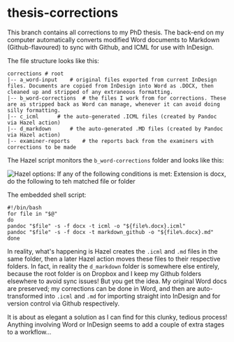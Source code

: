 # thesis-corrections

This branch contains all corrections to my PhD thesis. The back-end on my computer automatically converts modified Word documents to Markdown (Github-flavoured) to sync with Github, and ICML for use with InDesign. 

The file structure looks like this:

```shell
corrections # root
|-- a_word-input	# original files exported from current InDesign files. Documents are copied from InDesign into Word as .DOCX, then cleaned up and stripped of any extraneous formatting.
|-- b_word-corrections	# the files I work from for corrections. These are as stripped back as Word can manage, whenever it can avoid doing silly formatting.
|-- c_icml		# the auto-generated .ICML files (created by Pandoc via Hazel action)
|-- d_markdown		# the auto-generated .MD files (created by Pandoc via Hazel action)
|-- examiner-reports	# the reports back from the examiners with corrections to be made
```


The Hazel script monitors the ```b_word-corrections``` folder and looks like this:

![Hazel options: If any of the following conditions is met: Extension is docx, do the following to teh matched file or folder](https://www.dropbox.com/s/so3joo9i1q5fjiu/Screenshot%202017-09-25%2014.07.23.png?raw=1)

The embedded shell script:
```shell
#!/bin/bash
for file in "$@"
do
pandoc "$file" -s -f docx -t icml -o "${file%.docx}.icml"
pandoc "$file" -s -f docx -t markdown_github -o "${file%.docx}.md"
done
```

In reality, what's happening is Hazel creates the ```.icml``` and ```.md``` files in the same folder, then a later Hazel action moves these files to their respective folders. In fact, in reality the ```d_markdown``` folder is somewhere else entirely, because the root folder is on Dropbox and I keep my Github folders elsewhere to avoid sync issues! But you get the idea. My original Word docs are preserved; my corrections can be done in Word, and then are auto-transformed into ```.icml``` and ```.md``` for importing straight into InDesign and for version control via Github respectively.

It is about as elegant a solution as I can find for this clunky, tedious process! Anything involving Word or InDesign seems to add a couple of extra stages to a workflow...
